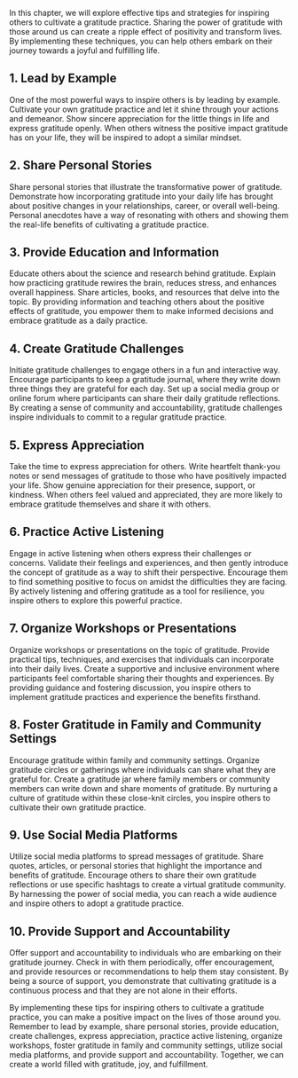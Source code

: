 
In this chapter, we will explore effective tips and strategies for inspiring others to cultivate a gratitude practice. Sharing the power of gratitude with those around us can create a ripple effect of positivity and transform lives. By implementing these techniques, you can help others embark on their journey towards a joyful and fulfilling life.

**1. Lead by Example**
----------------------

One of the most powerful ways to inspire others is by leading by example. Cultivate your own gratitude practice and let it shine through your actions and demeanor. Show sincere appreciation for the little things in life and express gratitude openly. When others witness the positive impact gratitude has on your life, they will be inspired to adopt a similar mindset.

**2. Share Personal Stories**
-----------------------------

Share personal stories that illustrate the transformative power of gratitude. Demonstrate how incorporating gratitude into your daily life has brought about positive changes in your relationships, career, or overall well-being. Personal anecdotes have a way of resonating with others and showing them the real-life benefits of cultivating a gratitude practice.

**3. Provide Education and Information**
----------------------------------------

Educate others about the science and research behind gratitude. Explain how practicing gratitude rewires the brain, reduces stress, and enhances overall happiness. Share articles, books, and resources that delve into the topic. By providing information and teaching others about the positive effects of gratitude, you empower them to make informed decisions and embrace gratitude as a daily practice.

**4. Create Gratitude Challenges**
----------------------------------

Initiate gratitude challenges to engage others in a fun and interactive way. Encourage participants to keep a gratitude journal, where they write down three things they are grateful for each day. Set up a social media group or online forum where participants can share their daily gratitude reflections. By creating a sense of community and accountability, gratitude challenges inspire individuals to commit to a regular gratitude practice.

**5. Express Appreciation**
---------------------------

Take the time to express appreciation for others. Write heartfelt thank-you notes or send messages of gratitude to those who have positively impacted your life. Show genuine appreciation for their presence, support, or kindness. When others feel valued and appreciated, they are more likely to embrace gratitude themselves and share it with others.

**6. Practice Active Listening**
--------------------------------

Engage in active listening when others express their challenges or concerns. Validate their feelings and experiences, and then gently introduce the concept of gratitude as a way to shift their perspective. Encourage them to find something positive to focus on amidst the difficulties they are facing. By actively listening and offering gratitude as a tool for resilience, you inspire others to explore this powerful practice.

**7. Organize Workshops or Presentations**
------------------------------------------

Organize workshops or presentations on the topic of gratitude. Provide practical tips, techniques, and exercises that individuals can incorporate into their daily lives. Create a supportive and inclusive environment where participants feel comfortable sharing their thoughts and experiences. By providing guidance and fostering discussion, you inspire others to implement gratitude practices and experience the benefits firsthand.

**8. Foster Gratitude in Family and Community Settings**
--------------------------------------------------------

Encourage gratitude within family and community settings. Organize gratitude circles or gatherings where individuals can share what they are grateful for. Create a gratitude jar where family members or community members can write down and share moments of gratitude. By nurturing a culture of gratitude within these close-knit circles, you inspire others to cultivate their own gratitude practice.

**9. Use Social Media Platforms**
---------------------------------

Utilize social media platforms to spread messages of gratitude. Share quotes, articles, or personal stories that highlight the importance and benefits of gratitude. Encourage others to share their own gratitude reflections or use specific hashtags to create a virtual gratitude community. By harnessing the power of social media, you can reach a wide audience and inspire others to adopt a gratitude practice.

**10. Provide Support and Accountability**
------------------------------------------

Offer support and accountability to individuals who are embarking on their gratitude journey. Check in with them periodically, offer encouragement, and provide resources or recommendations to help them stay consistent. By being a source of support, you demonstrate that cultivating gratitude is a continuous process and that they are not alone in their efforts.

By implementing these tips for inspiring others to cultivate a gratitude practice, you can make a positive impact on the lives of those around you. Remember to lead by example, share personal stories, provide education, create challenges, express appreciation, practice active listening, organize workshops, foster gratitude in family and community settings, utilize social media platforms, and provide support and accountability. Together, we can create a world filled with gratitude, joy, and fulfillment.
